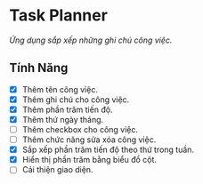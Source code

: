 # Task Planner
*Ứng dụng sắp xếp những ghi chú công việc.*
## Tính Năng

 - [x] Thêm tên công việc.
 - [x] Thêm ghi chú cho công việc.
 - [x] Thêm phần trăm tiến độ.
 - [x] Thêm thứ ngày tháng.
 - [ ] Thêm checkbox cho công việc.
 - [ ] Thêm chức năng sửa xóa công việc.
 - [x] Sắp xếp phần trăm tiến độ theo thứ trong tuần.
 - [x] Hiển thị phần trăm bằng biểu đồ cột.
 - [ ] Cải thiện giao diện.